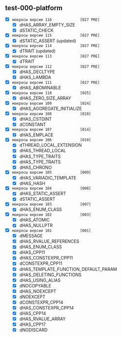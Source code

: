 
test-000-platform  
---
  - [x] `макросы версии 116             [027 PRE]`  
    - [x] dHAS_ARRAY_EMPTY_SIZE 
    - [x] dSTATIC_CHECK 
  - [x] `макросы версии 115             [027 PRE]`  
    - [x] dSTATIC_ASSERT (updated) 
  - [x] `макросы версии 114             [027 PRE]`  
    - [x] dTRAIT (updated) 
  - [x] `макросы версии 113             [027 PRE]`  
    - [x] dTRAIT  
  - [x] `макросы версии 112             [027 PRE]`  
    - [x] dHAS_DECLTYPE  
    - [x] dHAS_LAMBDA  
  - [x] `макросы версии 111             [027 PRE]`  
    - [x] dHAS_ABOMINABLE  
  - [x] `макросы версии 110             [025]`  
    - [x] dHAS_ZERO_SIZE_ARRAY  
  - [x] `макросы версии 109             [024]`  
    - [x] dHAS_AGGREGATE_INITIALIZE  
  - [x] `макросы версии 108             [018]`  
    - [x] dHAS_CSTDINT
    - [x] dCONSTANT
  - [x] `макросы версии 107             [014]`  
    - [x] dHAS_EMPLACE  
  - [x] `макросы версии 106             [010]`  
    - [x] dTHREAD_LOCAL_EXTENSION  
    - [x] dHAS_THREAD_LOCAL  
    - [x] dHAS_TYPE_TRAITS  
    - [x] dHAS_TYPE_TRAITS  
    - [x] dHAS_CHRONO  
  - [x] `макросы версии 105             [009]`  
    - [x] dHAS_VARIADIC_TEMPLATE  
    - [x] dHAS_HASH  
  - [x] `макросы версии 104             [008]`  
    - [x] dHAS_STATIC_ASSERT  
    - [x] dSTATIC_ASSERT  
  - [x] `макросы версии 103             [007]`  
    - [x] dHAS_ENUM_CLASS
  - [x] `макросы версии 102             [003]`  
    - [x] dHAS_ATOMIC
    - [x] dHAS_NULLPTR
  - [x] `макросы версии 101             [001]`  
    - [x] dMESSAGE  
    - [x] dHAS_RVALUE_REFERENCES  
    - [x] dHAS_ENUM_CLASS  
    - [x] dHAS_CPP11  
    - [x] dHAS_CONSTEXPR_CPP11  
    - [x] dCONSTEXPR_CPP11  
    - [x] dHAS_TEMPLATE_FUNCTION_DEFAULT_PARAM  
    - [x] dHAS_DELETING_FUNCTIONS  
    - [x] dHAS_USING_ALIAS  
    - [x] dNOCOPYABLE  
    - [x] dHAS_NOEXCEPT  
    - [x] dNOEXCEPT  
    - [x] dCONSTEXPR_CPP14  
    - [x] dHAS_CONSTEXPR_CPP14  
    - [x] dHAS_CPP14  
    - [x] dHAS_RVALUE_ARRAY  
    - [x] dHAS_CPP17  
    - [x] dNODISCARD  

